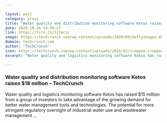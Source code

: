 ```yaml
---

layout: post
category: press
title: "Water quality and distribution monitoring software Ketos raises $18 million"
date: 2020-10-26 14:40:27
link: https://tcrn.ch/3jtmciL
image: https://techcrunch.com/wp-content/uploads/2020/09/GettyImages-887922-001.jpg?w=544
domain: techcrunch.com
author: "TechCrunch"
icon: https://techcrunch.com/wp-content/uploads/2015/02/cropped-cropped-favicon-gradient.png?w=180
excerpt: "Water quality and logistics monitoring software Ketos has raised $15 million from a group of investors to take advantage of the growing demand for better water management tools and technologies. The potential for more stringent regulatory oversight of industrial water use and wastewater management …"

---
```


### Water quality and distribution monitoring software Ketos raises $18 million – TechCrunch

Water quality and logistics monitoring software Ketos has raised $15 million from a group of investors to take advantage of the growing demand for better water management tools and technologies. The potential for more stringent regulatory oversight of industrial water use and wastewater management …